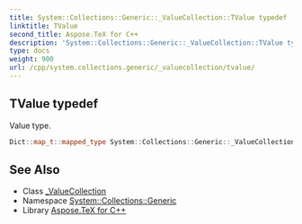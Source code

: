 ```yaml
---
title: System::Collections::Generic::_ValueCollection::TValue typedef
linktitle: TValue
second_title: Aspose.TeX for C++
description: 'System::Collections::Generic::_ValueCollection::TValue typedef. Value type in C++.'
type: docs
weight: 900
url: /cpp/system.collections.generic/_valuecollection/tvalue/
---
```

## TValue typedef


Value type.

```cpp
Dict::map_t::mapped_type System::Collections::Generic::_ValueCollection< Dict >::TValue
```

## See Also

* Class [_ValueCollection](../)
* Namespace [System::Collections::Generic](../../)
* Library [Aspose.TeX for C++](../../../)
